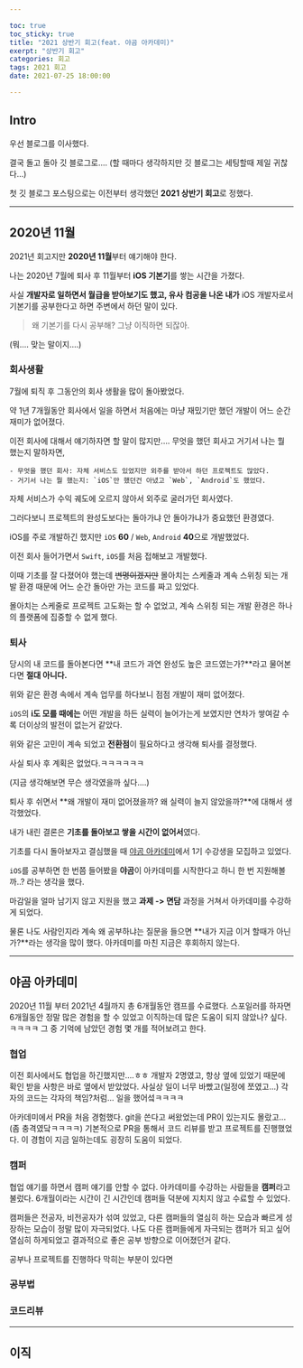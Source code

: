 ```yaml
---

toc: true
toc_sticky: true
title: "2021 상반기 회고(feat. 야곰 아카데미)"
exerpt: "상반기 회고"
categories: 회고
tags: 2021 회고
date: 2021-07-25 18:00:00

---
```


## Intro

우선 블로그를 이사했다.

결국 돌고 돌아 깃 블로그로.... (할 때마다 생각하지만 깃 블로그는 세팅할때 제일 귀찮다...)

첫 깃 블로그 포스팅으로는 이전부터 생각했던 **2021 상반기 회고**로 정했다.



---



## 2020년 11월

2021년 회고지만 **2020년 11월**부터 얘기해야 한다.

나는 2020년 7월에 퇴사 후 11월부터 **iOS 기본기**를 쌓는 시간을 가졌다.

사실 **개발자로 일하면서 월급을 받아보기도 했고, 유사 컴공을 나온 내가** iOS 개발자로서 기본기를 공부한다고 하면 주변에서 하던 말이 있다.

> 왜 기본기를 다시 공부해? 그냥 이직하면 되잖아.

(뭐.... 맞는 말이지....)



### 회사생활

7월에 퇴직 후 그동안의 회사 생활을 많이 돌아봤었다.

약 1년 7개월동안 회사에서 일을 하면서 처음에는 마냥 재밌기만 했던 개발이 어느 순간 재미가 없어졌다.

이전 회사에 대해서 얘기하자면 할 말이 많지만.... 무엇을 했던 회사고 거기서 나는 뭘 했는지 말하자면,

	- 무엇을 했던 회사: 자체 서비스도 있었지만 외주를 받아서 하던 프로젝트도 많았다.
	- 거기서 나는 뭘 했는지: `iOS`만 했던건 아녔고 `Web`, `Android`도 했었다.



자체 서비스가 수익 궤도에 오르지 않아서 외주로 굴러가던 회사였다.

그러다보니 프로젝트의 완성도보다는 돌아가냐 안 돌아가냐가 중요했던 환경였다.

iOS를 주로 개발하긴 했지만 `iOS` **60** / `Web`, `Android` **40**으로 개발했었다.

이전 회사 들어가면서 `Swift`, `iOS`를 처음 접해보고 개발했다.

이때 기초를 잘 다졌어야 했는데 ~~변명이겠지만~~ 몰아치는 스케줄과 계속 스위칭 되는 개발 환경 때문에 어느 순간 돌아만 가는 코드를 짜고 있었다.

몰아치는 스케줄로 프로젝트 고도화는 할 수 없었고, 계속 스위칭 되는 개발 환경은 하나의 플랫폼에 집중할 수 없게 했다.



### 퇴사

당시의 내 코드를 돌아본다면 **내 코드가 과연 완성도 높은 코드였는가?**라고 물어본다면 **절대 아니다.**

위와 같은 환경 속에서 계속 업무를 하다보니 점점 개발이 재미 없어졌다.

`iOS`의 **i도 모를 때에는** 어떤 개발을 하든 실력이 늘어가는게 보였지만 연차가 쌓여갈 수록 더이상의 발전이 없는거 같았다.

위와 같은 고민이 계속 되었고 **전환점**이 필요하다고 생각해 퇴사를 결정했다.

사실 퇴사 후 계획은 없었다.ㅋㅋㅋㅋㅋㅋ

(지금 생각해보면 무슨 생각였을까 싶다....)



퇴사 후 쉬면서 **왜 개발이 재미 없어졌을까? 왜 실력이 늘지 않았을까?**에 대해서 생각했었다.

내가 내린 결론은 **기초를 돌아보고 쌓을 시간이 없어서**였다.

기초를 다시 돌아보자고 결심했을 때 [야곰 아카데미](https://www.yagom-academy.kr/)에서 1기 수강생을 모집하고 있었다.

`iOS`를 공부하면 한 번쯤 들어봤을 **야곰**이 아카데미를 시작한다고 하니 한 번 지원해볼까..? 라는 생각을 했다.

마감일을 얼마 남기지 않고 지원을 했고 **과제 -> 면담** 과정을 거쳐서 아카데미를 수강하게 되었다.



물론 나도 사람인지라 계속 왜 공부하냐는 질문을 들으면 **내가 지금 이거 할때가 아닌가?**라는 생각을 많이 했다.
아카데미를 마친 지금은 후회하지 않는다.



---



## 야곰 아카데미

2020년 11월 부터 2021년 4월까지 총 6개월동안 캠프를 수료했다.
스포일러를 하자면 6개월동안 정말 많은 경험을 할 수 있었고 이직하는데 많은 도움이 되지 않았나? 싶다.ㅋㅋㅋㅋ
그 중 기억에 남았던 경험 몇 개를 적어보려고 한다.

### 협업

이전 회사에서도 협업을 하긴했지만....ㅎㅎ
개발자 2명였고, 항상 옆에 있었기 때문에 확인 받을 사항은 바로 옆에서 받았었다.
사실상 일이 너무 바빴고(일정에 쪼였고...) 각자의 코드는 각자의 책임?처럼... 일을 했어섴ㅋㅋㅋㅋ

아카데미에서 PR을 처음 경험했다.
git을 쓴다고 써왔었는데 PR이 있는지도 몰랐고...(좀 충격였닼ㅋㅋㅋㅋ)
기본적으로 PR을 통해서 코드 리뷰를 받고 프로젝트를 진행했었다.
이 경험이 지금 일하는데도 굉장히 도움이 되었다.

### 캠퍼

협업 얘기를 하면서 캠퍼 얘기를 안할 수 없다.
아카데미를 수강하는 사람들을 **캠퍼**라고 불렀다.
6개월이라는 시간이 긴 시간인데 캠퍼들 덕분에 지치지 않고 수료할 수 있었다.

캠퍼들은 전공자, 비전공자가 섞여 있었고, 다른 캠퍼들의 열심히 하는 모습과 빠르게 성장하는 모습이 정말 많이 자극되었다.
나도 다른 캠퍼들에게 자극되는 캠퍼가 되고 싶어 열심히 하게되었고 결과적으로 좋은 공부 방향으로 이어졌던거 같다.

공부나 프로젝트를 진행하다 막히는 부분이 있다면 

### 공부법

### 코드리뷰

------

## 이직
